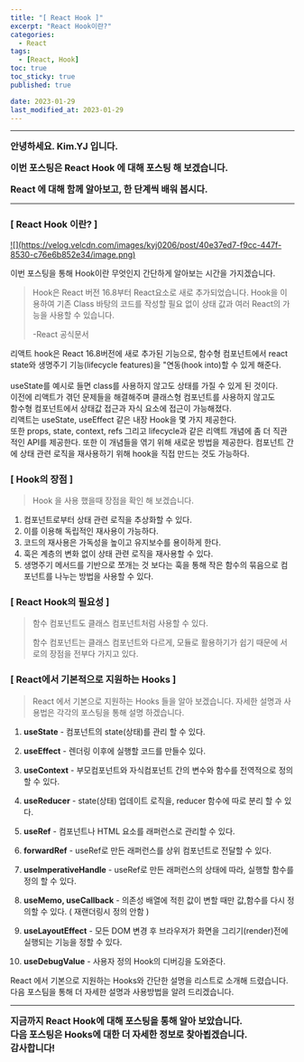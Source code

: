 ```yaml
---
title: "[ React Hook ]"
excerpt: "React Hook이란?"
categories:
  - React
tags:
  - [React, Hook]
toc: true
toc_sticky: true
published: true

date: 2023-01-29
last_modified_at: 2023-01-29
---
```


---

<span style='font-size:1rem'>**안녕하세요. Kim.YJ 입니다.**</span>

<span style='font-size:1rem'>**이번 포스팅은 React Hook 에 대해 포스팅 해 보겠습니다.**</span>

<span style='font-size:1rem'>**React 에 대해 함께 알아보고, 한 단계씩 배워 봅시다.**</span>

---

### [ React Hook 이란? ] <br>

<a href="https://www.google.com/imgres?imgurl=https%3A%2F%2Fimages.velog.io%2Fimages%2Fkwonh%2Fpost%2Fbba244e8-1e64-49c9-85df-7bf4e4c0fdb3%2Fhook-logo.png&imgrefurl=https%3A%2F%2Fvelog.io%2F%40kwonh%2FReactHook-useState-%25EC%2599%2580-useEffect-%25EB%25A1%259C-%25EC%2583%2581%25ED%2583%25AF%25EA%25B0%2592%25EA%25B3%25BC-%25EC%2583%259D%25EB%25AA%2585%25EC%25A3%25BC%25EA%25B8%25B0-%25EC%2582%25AC%25EC%259A%25A9%25ED%2595%2598%25EA%25B8%25B0&tbnid=mVDQiVQ2C0UXqM&vet=12ahUKEwjdyLqYmuz8AhVHQN4KHZ9cB8UQMygCegUIARDDAQ..i&docid=UYZ6j_98yjkfTM&w=1166&h=926&q=%EB%A6%AC%EC%95%A1%ED%8A%B8%20%ED%9B%85&ved=2ahUKEwjdyLqYmuz8AhVHQN4KHZ9cB8UQMygCegUIARDDAQ">
![](https://velog.velcdn.com/images/kyj0206/post/40e37ed7-f9cc-447f-8530-c76e6b852e34/image.png)
</a>

이번 포스팅을 통해 Hook이란 무엇인지 간단하게 알아보는 시간을 가지겠습니다.

> Hook은 React 버전 16.8부터 React요소로 새로 추가되었습니다.
> Hook을 이용하여 기존 Class 바탕의 코드를 작성할 필요 없이 상태 값과 여러 React의 가능을 사용할 수 있습니다.
>
> -React 공식문서

리액트 hook은 React 16.8버전에 새로 추가된 기능으로, 함수형 컴포넌트에서 react state와 생명주기 기능(lifecycle features)을 "연동(hook into)할 수 있게 해준다. <br/><br/>
useState를 예시로 들면 class를 사용하지 않고도 상태를 가질 수 있게 된 것이다.<br/>
이전에 리액트가 겪던 문제들을 해결해주며 클래스형 컴포넌트를 사용하지 않고도<br/>
함수형 컴포넌트에서 상태값 접근과 자식 요소에 접근이 가능해졌다. <br/>
리액트는 useState, useEffect 같은 내장 Hook을 몇 가지 제공한다. <br/>
또한 props, state, context, refs 그리고 lifecycle과 같은 리액트 개념에 좀 더 직관적인 API를 제공한다. 또한 이 개념들을 엮기 위해 새로운 방법을 제공한다.
컴포넌트 간에 상태 관련 로직을 재사용하기 위해 hook을 직접 만드는 것도 가능하다.

### [ Hook의 장점 ] <br/>

> Hook 을 사용 했을때 장점을 확인 해 보겠습니다.

1. 컴포넌트로부터 상태 관련 로직을 추상화할 수 있다.<br/>
2. 이를 이용해 독립적인 재사용이 가능하다.<br/>
3. 코드의 재사용은 가독성을 높이고 유지보수를 용이하게 한다.<br/>
4. 훅은 계층의 변화 없이 상태 관련 로직을 재사용할 수 있다.<br/>
5. 생명주기 메서드를 기반으로 쪼개는 것 보다는 훅을 통해 작은 함수의 묶음으로 컴포넌트를 나누는 방법을 사용할 수 있다.

### [ React Hook의 필요성 ] <br>

> 함수 컴포넌트도 클래스 컴포넌트처럼 사용할 수 있다.
>
> 함수 컴포넌트는 클래스 컴포넌트와 다르게, 모듈로 활용하기가 쉽기 때문에
> 서로의 장점을 전부다 가지고 있다.

### [ React에서 기본적으로 지원하는 Hooks ]

> React 에서 기본으로 지원하는 Hooks 들을 알아 보겠습니다.
> 자세한 설명과 사용법은 각각의 포스팅을 통해 설명 하겠습니다.

1. **useState** - 컴포넌트의 state(상태)를 관리 할 수 있다.

2. **useEffect** - 렌더링 이후에 실행할 코드를 만들수 있다.

3. **useContext** - 부모컴포넌트와 자식컴포넌트 간의 변수와 함수를 전역적으로 정의할 수 있다.

4. **useReducer** - state(상태) 업데이트 로직을, reducer 함수에 따로 분리 할 수 있다.

5. **useRef** - 컴포넌트나 HTML 요소를 래퍼런스로 관리할 수 있다.

6. **forwardRef** - useRef로 만든 래퍼런스를 상위 컴포넌트로 전달할 수 있다.

7. **useImperativeHandle** - useRef로 만든 래퍼런스의 상태에 따라, 실행할 함수를 정의 할 수 있다.

8. **useMemo, useCallback** - 의존성 배열에 적힌 값이 변할 때만 값,함수를 다시 정의할 수 있다. ( 재랜더링시 정의 안함 )

9. **useLayoutEffect** - 모든 DOM 변경 후 브라우저가 화면을 그리기(render)전에 실행되는 기능을 정할 수 있다.

10. **useDebugValue** - 사용자 정의 Hook의 디버깅을 도와준다.

React 에서 기본으로 지원하는 Hooks와 간단한 설명을 리스트로 소개해 드렸습니다. <br/>
다음 포스팀을 통해 더 자세한 설명과 사용방법을 알려 드리겠습니다.

---

<span style='font-size:1rem'> **지금까지 React Hook에 대해 포스팅을 통해 알아 보았습니다.** </span><br>
<span style='font-size:1rem'> **다음 포스팅은 Hooks에 대한 더 자세한 정보로 찾아뵙겠습니다.** </span><br>
<span style='font-size:1rem'> **감사합니다!** </span>
